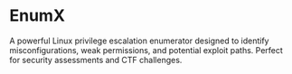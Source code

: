 # EnumX
A powerful Linux privilege escalation enumerator designed to identify misconfigurations, weak permissions, and potential exploit paths. Perfect for security assessments and CTF challenges.

